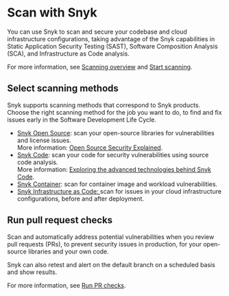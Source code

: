 # Scan with Snyk

You can use Snyk to scan and secure your codebase and cloud infrastructure configurations, taking advantage of the Snyk capabilities in Static Application Security Testing (SAST), Software Composition Analysis (SCA), and  Infrastructure as Code analysis.

For more information, see [Scanning overview](scanning-overview/) and [Start scanning](start-scanning-using-the-cli-web-ui-or-api.md).

## Select scanning methods

Snyk supports scanning methods that correspond to Snyk products. Choose the right scanning method for the job you want to do, to find and fix issues early in the Software Development Life Cycle.

* [Snyk Open Source](snyk-open-source/): scan your open-source libraries for vulnerabilities and license issues.\
  More information: [Open Source Security Explained](https://snyk.io/series/open-source-security/).
* [Snyk Code](snyk-code/): scan your code for security vulnerabilities using source code analysis.\
  More information: [Exploring the advanced technologies behind Snyk Code](https://snyk.io/blog/advanced-technologies-behind-snyk-code/).
* [Snyk Container](snyk-container/): scan for container image and workload vulnerabilities.
* [Snyk Infrastructure as Code: ](snyk-iac/)scan for issues in your cloud infrastructure configurations, before and after deployment.

## Run pull request checks

Scan and automatically address potential vulnerabilities when you review pull requests (PRs), to prevent security issues in production, for your open-source libraries and your own code.

Snyk can also retest and alert on the default branch on a scheduled basis and show results.&#x20;

For more information, see [Run PR checks](run-pr-checks/).
